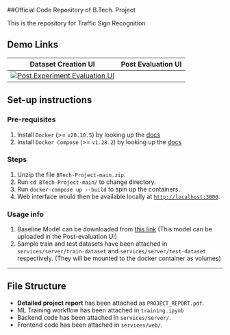 
##Official Code Repository of B.Tech. Project 

This is the repository for Traffic Sign Recognition

## Demo Links

|                                                                          <b>Dataset Creation UI</b>                                                                           |                                                                                <b>Post Evaluation UI</b>                                                                                |
| :---------------------------------------------------------------------------------------------------------------------------------------------------------------------------: | :-------------------------------------------------------------------------------------------------------------------------------------------------------------------------------------: |
<a href="https://youtu.be/RDlAl-uT918" target="_blank" rel="noopener noreferrer"><img src="https://img.youtube.com/vi/RDlAl-uT918/default.jpg" alt="Post Experiment Evaluation UI"></a> |

## Set-up instructions

### Pre-requisites

1. Install `Docker` (>= `v20.10.5`) by looking up the
   [docs](https://docs.docker.com/get-docker/)
2. Install `Docker Compose` (>= `v1.28.2`) by looking up the
   [docs](https://docs.docker.com/compose/install/)

### Steps

1. Unzip the file `BTech-Project-main.zip`.
2. Run `cd BTech-Project-main/` to change directory.
3. Run `docker-compose up --build` to spin up the containers.
4. Web interface would then be available locally at [`http://localhost:3000`](http://localhost:3000).

### Usage info

1. Baseline Model can be downloaded from [this link](https://drive.google.com/file/d/19HdNYmaXwmDZMWviMV6rh8BqdVGexxqp/view?usp=sharing) (This model can be uploaded in the Post-evaluation UI)
2. Sample train and test datasets have been attached in `services/server/train-dataset` and `services/server/test-dataset` respectively. (They will be mounted to the docker container as volumes)

---

## File Structure

- **Detailed project report** has been attached as `PROJECT_REPORT.pdf`.
- ML Training workflow has been attached in `training.ipynb`
- Backend code has been attached in `services/server/`.
- Frontend code has been attached in `services/web/`.
